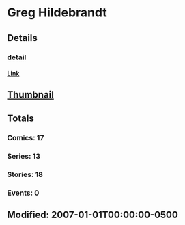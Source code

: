 # Greg  Hildebrandt 
## Details
### detail
#### [Link](http://marvel.com/comics/creators/4985/greg_hildebrandt?utm_campaign=apiRef&utm_source=225578a89fc76f3d20fbffda5d17a88d)
## [Thumbnail](http://i.annihil.us/u/prod/marvel/i/mg/6/30/4bc4955e180d0.jpg)
## Totals
### Comics: 17
### Series: 13
### Stories: 18
### Events: 0
## Modified: 2007-01-01T00:00:00-0500